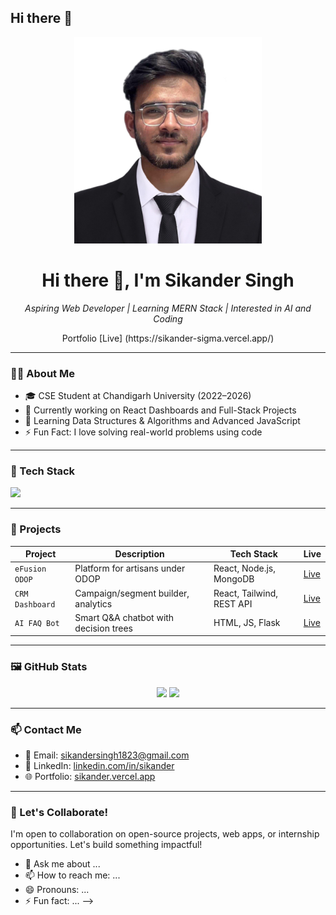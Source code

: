 ## Hi there 👋

<!--
**sikandersingh18/sikandersingh18** is a ✨ _special_ ✨ repository because its `README.md` (this file) appears on your GitHub profile.

Here are some ideas to get you started:

- 🔭 I’m currently working on ...
- 🌱 I’m currently learning ...
- 👯 I’m looking to collaborate on ...
- 🤔 I’m looking for help with ...<!-- Banner Image -->
<p align="center">
  <img src= "passport size pic.jpg" alt="Banner" width="300" height="330"/>
</p>

<h1 align="center">Hi there 👋, I'm Sikander Singh </h1>

<p align="center">
  <i>Aspiring Web Developer | Learning MERN Stack | Interested in AI and Coding</i>
</p>

<p align="center">
  Portfolio [Live] (https://sikander-sigma.vercel.app/)
</p>


---

### 🧑‍💻 About Me

- 🎓 CSE Student at Chandigarh University (2022–2026)
- 🔭 Currently working on React Dashboards and Full-Stack Projects
- 🌱 Learning Data Structures & Algorithms and Advanced JavaScript
- ⚡ Fun Fact: I love solving real-world problems using code

---

### 🚀 Tech Stack

<p>
  <img src = "https://media2.dev.to/dynamic/image/width=1000,height=420,fit=cover,gravity=auto,format=auto/https%3A%2F%2Fdev-to-uploads.s3.amazonaws.com%2Fuploads%2Farticles%2Fgepoik9gghpcp69ovmpo.png"
</p>

---

### 📌 Projects

| Project | Description | Tech Stack | Live |
|--------|-------------|------------|------|
| `eFusion ODOP` | Platform for artisans under ODOP | React, Node.js, MongoDB | [Live](https://odop-sih-fusionforce.netlify.app/) |
| `CRM Dashboard` | Campaign/segment builder, analytics | React, Tailwind, REST API | [Live](https://example.com) |
| `AI FAQ Bot` | Smart Q&A chatbot with decision trees | HTML, JS, Flask | [Live](https://example.com) |

---

### 🖼️ GitHub Stats

<p align="center">
  <img src="https://www.google.com/imgres?q=github%20repository%20github%20readme%20streak%20stats&imgurl=https%3A%2F%2Fcamo.githubusercontent.com%2F550b51fe2b2253da0c4ab0e9ea8c11365eef46f67428677d7a23c8f4890a74da%2F68747470733a2f2f692e696d6775722e636f6d2f625572736a6c702e706e67&imgrefurl=https%3A%2F%2Fgithub.com%2FDenverCoder1%2Fgithub-readme-streak-stats&docid=Wb4Zirl_0QspQM&tbnid=LCQpxAQ7x6XHfM&vet=12ahUKEwjI05TV-faNAxWvcWwGHdDrKsoQM3oECB0QAA..i&w=495&h=195&hcb=2&ved=2ahUKEwjI05TV-faNAxWvcWwGHdDrKsoQM3oECB0QAA" />
  <img src="https://www.google.com/url?sa=i&url=https%3A%2F%2Fgithub.com%2Fanuraghazra%2Fgithub-readme-stats%2Fissues%2F1871&psig=AOvVaw0Sdg3uLqko_FP2qYaJtXNd&ust=1750198060574000&source=images&cd=vfe&opi=89978449&ved=0CBUQjRxqFwoTCODT34P69o0DFQAAAAAdAAAAABAD" />
</p>

---

### 📫 Contact Me

- 📧 Email: [sikandersingh1823@gmail.com](mailto:sikandersingh1823@gmail.com)
- 💼 LinkedIn: [linkedin.com/in/sikander](https://linkedin.com/in/sikander)
- 🌐 Portfolio: [sikander.vercel.app](https://sikander.vercel.app)

---

### 🎯 Let's Collaborate!

I'm open to collaboration on open-source projects, web apps, or internship opportunities. Let's build something impactful!


- 💬 Ask me about ...
- 📫 How to reach me: ...
- 😄 Pronouns: ...
- ⚡ Fun fact: ...
-->
